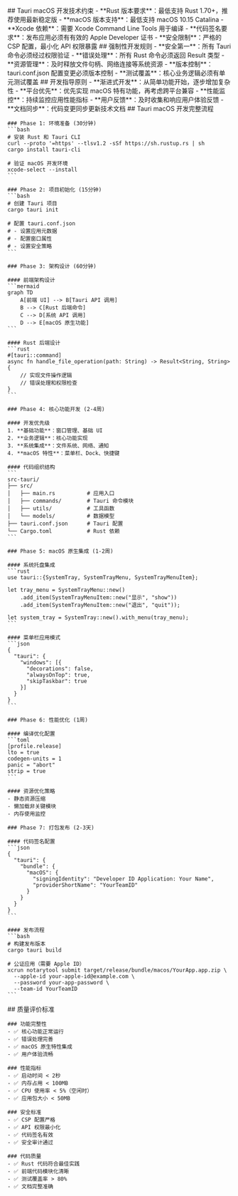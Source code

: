 <execution>
  <constraint>
    ## Tauri macOS 开发技术约束
    - **Rust 版本要求**：最低支持 Rust 1.70+，推荐使用最新稳定版
    - **macOS 版本支持**：最低支持 macOS 10.15 Catalina
    - **Xcode 依赖**：需要 Xcode Command Line Tools 用于编译
    - **代码签名要求**：发布应用必须有有效的 Apple Developer 证书
    - **安全限制**：严格的 CSP 配置，最小化 API 权限暴露
  </constraint>

  <rule>
    ## 强制性开发规则
    - **安全第一**：所有 Tauri 命令必须经过权限验证
    - **错误处理**：所有 Rust 命令必须返回 Result 类型
    - **资源管理**：及时释放文件句柄、网络连接等系统资源
    - **版本控制**：tauri.conf.json 配置变更必须版本控制
    - **测试覆盖**：核心业务逻辑必须有单元测试覆盖
  </rule>

  <guideline>
    ## 开发指导原则
    - **渐进式开发**：从简单功能开始，逐步增加复杂性
    - **平台优先**：优先实现 macOS 特有功能，再考虑跨平台兼容
    - **性能监控**：持续监控应用性能指标
    - **用户反馈**：及时收集和响应用户体验反馈
    - **文档同步**：代码变更同步更新技术文档
  </guideline>

  <process>
    ## Tauri macOS 开发完整流程
    
    ### Phase 1: 环境准备 (30分钟)
    ```bash
    # 安装 Rust 和 Tauri CLI
    curl --proto '=https' --tlsv1.2 -sSf https://sh.rustup.rs | sh
    cargo install tauri-cli
    
    # 验证 macOS 开发环境
    xcode-select --install
    ```
    
    ### Phase 2: 项目初始化 (15分钟)
    ```bash
    # 创建 Tauri 项目
    cargo tauri init
    
    # 配置 tauri.conf.json
    # - 设置应用元数据
    # - 配置窗口属性
    # - 设置安全策略
    ```
    
    ### Phase 3: 架构设计 (60分钟)
    
    #### 前端架构设计
    ```mermaid
    graph TD
        A[前端 UI] --> B[Tauri API 调用]
        B --> C[Rust 后端命令]
        C --> D[系统 API 调用]
        D --> E[macOS 原生功能]
    ```
    
    #### Rust 后端设计
    ```rust
    #[tauri::command]
    async fn handle_file_operation(path: String) -> Result<String, String> {
        // 实现文件操作逻辑
        // 错误处理和权限检查
    }
    ```
    
    ### Phase 4: 核心功能开发 (2-4周)
    
    #### 开发优先级
    1. **基础功能**：窗口管理、基础 UI
    2. **业务逻辑**：核心功能实现
    3. **系统集成**：文件系统、网络、通知
    4. **macOS 特性**：菜单栏、Dock、快捷键
    
    #### 代码组织结构
    ```
    src-tauri/
    ├── src/
    │   ├── main.rs          # 应用入口
    │   ├── commands/        # Tauri 命令模块
    │   ├── utils/           # 工具函数
    │   └── models/          # 数据模型
    ├── tauri.conf.json      # Tauri 配置
    └── Cargo.toml           # Rust 依赖
    ```
    
    ### Phase 5: macOS 原生集成 (1-2周)
    
    #### 系统托盘集成
    ```rust
    use tauri::{SystemTray, SystemTrayMenu, SystemTrayMenuItem};
    
    let tray_menu = SystemTrayMenu::new()
        .add_item(SystemTrayMenuItem::new("显示", "show"))
        .add_item(SystemTrayMenuItem::new("退出", "quit"));
    
    let system_tray = SystemTray::new().with_menu(tray_menu);
    ```
    
    #### 菜单栏应用模式
    ```json
    {
      "tauri": {
        "windows": [{
          "decorations": false,
          "alwaysOnTop": true,
          "skipTaskbar": true
        }]
      }
    }
    ```
    
    ### Phase 6: 性能优化 (1周)
    
    #### 编译优化配置
    ```toml
    [profile.release]
    lto = true
    codegen-units = 1
    panic = "abort"
    strip = true
    ```
    
    #### 资源优化策略
    - 静态资源压缩
    - 懒加载非关键模块
    - 内存使用监控
    
    ### Phase 7: 打包发布 (2-3天)
    
    #### 代码签名配置
    ```json
    {
      "tauri": {
        "bundle": {
          "macOS": {
            "signingIdentity": "Developer ID Application: Your Name",
            "providerShortName": "YourTeamID"
          }
        }
      }
    }
    ```
    
    #### 发布流程
    ```bash
    # 构建发布版本
    cargo tauri build
    
    # 公证应用（需要 Apple ID）
    xcrun notarytool submit target/release/bundle/macos/YourApp.app.zip \
      --apple-id your-apple-id@example.com \
      --password your-app-password \
      --team-id YourTeamID
    ```
  </process>

  <criteria>
    ## 质量评价标准
    
    ### 功能完整性
    - ✅ 核心功能正常运行
    - ✅ 错误处理完善
    - ✅ macOS 原生特性集成
    - ✅ 用户体验流畅
    
    ### 性能指标
    - ✅ 启动时间 < 2秒
    - ✅ 内存占用 < 100MB
    - ✅ CPU 使用率 < 5%（空闲时）
    - ✅ 应用包大小 < 50MB
    
    ### 安全标准
    - ✅ CSP 配置严格
    - ✅ API 权限最小化
    - ✅ 代码签名有效
    - ✅ 安全审计通过
    
    ### 代码质量
    - ✅ Rust 代码符合最佳实践
    - ✅ 前端代码模块化清晰
    - ✅ 测试覆盖率 > 80%
    - ✅ 文档完整准确
  </criteria>
</execution>
